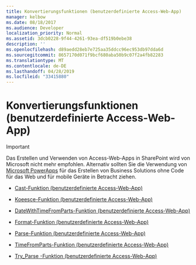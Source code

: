 ```yaml
---
title: Konvertierungsfunktionen (benutzerdefinierte Access-Web-App)
manager: kelbow
ms.date: 08/18/2017
ms.audience: Developer
localization_priority: Normal
ms.assetid: 3dcb0228-9f44-4261-93ea-df519b0ebe38
description: ''
ms.openlocfilehash: d89aedd28eb7e725aa35ddcc96ec953db97dda6d
ms.sourcegitcommit: 8657170d071f9bcf680aba50b9c07f2a4fb82283
ms.translationtype: MT
ms.contentlocale: de-DE
ms.lasthandoff: 04/28/2019
ms.locfileid: "33415880"
---
```

# <a name="conversion-functions-access-custom-web-app"></a>Konvertierungsfunktionen (benutzerdefinierte Access-Web-App)

> [!IMPORTANT]
> Das Erstellen und Verwenden von Access-Web-Apps in SharePoint wird von Microsoft nicht mehr empfohlen. Alternativ sollten Sie die Verwendung von [Microsoft PowerApps](https://powerapps.microsoft.com/en-us/) für das Erstellen von Business Solutions ohne Code für das Web und für mobile Geräte in Betracht ziehen. 

- [Cast-Funktion (benutzerdefinierte Access-Web-App)](cast-function-access-custom-web-app.md)
    
- [Koeesce-Funktion (benutzerdefinierte Access-Web-App)](coalesce-function-access-custom-web-app.md)
    
- [DateWithTimeFromParts-Funktion (benutzerdefinierte Access-Web-App)](datewithtimefromparts-function-access-custom-web-app.md)
    
- [Format-Funktion (benutzerdefinierte Access-Web-App)](format-function-access-custom-web-app.md)
    
- [Parse-Funktion (benutzerdefinierte Access-Web-App)](parse-function-access-custom-web-app.md)
    
- [TimeFromParts-Funktion (benutzerdefinierte Access-Web-App)](timefromparts-functionaccess-custom-web-app.md)
    
- [Try_Parse -Funktion (benutzerdefinierte Access-Web-App)](try_parse-function-access-custom-web-app.md)
    

